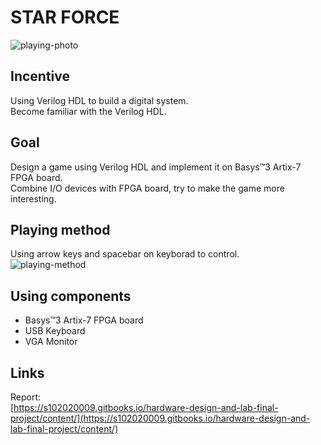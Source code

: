 # STAR FORCE

![playing-photo](https://s102020009.gitbooks.io/hardware-design-and-lab-final-project/content/img/5.1.png)

## Incentive
Using Verilog HDL to build a digital system. <br>
Become familiar with the Verilog HDL.

## Goal
Design a game using Verilog HDL and implement it on Basys™3 Artix-7 FPGA board. <br>
Combine I/O devices with FPGA board, try to make the game more interesting.

## Playing method
Using arrow keys and spacebar on keyborad to control. <br>
![playing-method](https://s102020009.gitbooks.io/hardware-design-and-lab-final-project/content/img/5.2.png)

## Using components
* Basys™3 Artix-7 FPGA board
* USB Keyboard
* VGA Monitor

## Links
Report: <br>
[https://s102020009.gitbooks.io/hardware-design-and-lab-final-project/content/](https://s102020009.gitbooks.io/hardware-design-and-lab-final-project/content/)
